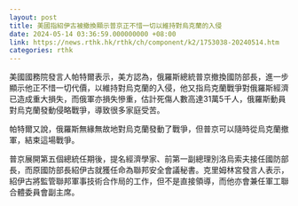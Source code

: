 ```yaml
---
layout: post
title: 美國指紹伊古被撤換顯示普京正不惜一切以維持對烏克蘭的入侵
date: 2024-05-14 03:36:59.000000000 +08:00
link: https://news.rthk.hk/rthk/ch/component/k2/1753038-20240514.htm
categories: rthk
---
```


美國國務院發言人帕特爾表示，美方認為，俄羅斯總統普京撤換國防部長，進一步顯示他正不惜一切代價，以維持對烏克蘭的入侵，他又指烏克蘭戰爭對俄羅斯經濟已造成重大損失，而俄軍亦損失慘重，估計死傷人數高達31萬5千人，俄羅斯動員對烏克蘭發動侵略戰爭，導致很多家庭受苦。

帕特爾又說，俄羅斯無緣無故地對烏克蘭發動了戰爭，但普京可以隨時從烏克蘭撤軍，結束這場戰爭。

普京展開第五個總統任期後，提名經濟學家、前第一副總理別洛烏索夫接任國防部長，而原國防部長紹伊古就獲任命為聯邦安全會議秘書。克里姆林宮發言人表示，紹伊古將監管聯邦軍事技術合作局的工作，但不是直接領導，而他亦會兼任軍工聯合體委員會副主席。
